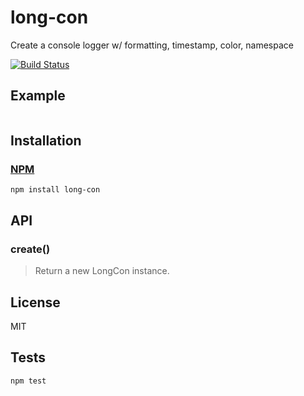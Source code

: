 # long-con

Create a console logger w/ formatting, timestamp, color, namespace

[![Build Status](https://travis-ci.org/codeactual/long-con.png)](https://travis-ci.org/codeactual/long-con)

## Example

```js
```

## Installation

### [NPM](https://npmjs.org/package/long-con)

    npm install long-con

## API

### create()

> Return a new LongCon instance.

## License

  MIT

## Tests

    npm test
